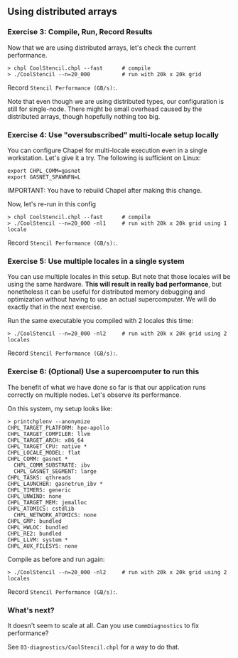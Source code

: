 ## Using distributed arrays

### Exercise 3: Compile, Run, Record Results

Now that we are using distributed arrays, let's check the current performance.


```
> chpl CoolStencil.chpl --fast      # compile 
> ./CoolStencil --n=20_000          # run with 20k x 20k grid
```

Record `Stencil Performance (GB/s):`.


Note that even though we are using distributed types, our configuration is still
for single-node. There might be small overhead caused by the distributed arrays,
though hopefully nothing too big.

### Exercise 4: Use "oversubscribed" multi-locale setup locally

You can configure Chapel for multi-locale execution even in a single
workstation. Let's give it a try. The following is sufficient on Linux:

```
export CHPL_COMM=gasnet
export GASNET_SPAWNFN=L
```

IMPORTANT: You have to rebuild Chapel after making this change.

Now, let's re-run in this config

```
> chpl CoolStencil.chpl --fast      # compile 
> ./CoolStencil --n=20_000 -nl1     # run with 20k x 20k grid using 1 locale
```

Record `Stencil Performance (GB/s):`.


### Exercise 5: Use multiple locales in a single system

You can use multiple locales in this setup. But note that those locales will be
using the same hardware. **This will result in really bad performance**, but
nonetheless it can be useful for distributed memory debugging and optimization
without having to use an actual supercomputer. We will do exactly that in the
next exercise.

Run the same executable you compiled with 2 locales this time:

```
> ./CoolStencil --n=20_000 -nl2     # run with 20k x 20k grid using 2 locales
```

Record `Stencil Performance (GB/s):`.

### Exercise 6: (Optional) Use a supercomputer to run this

The benefit of what we have done so far is that our application runs correctly
on multiple nodes. Let's observe its performance.

On this system, my setup looks like:

```
> printchplenv --anonymize
CHPL_TARGET_PLATFORM: hpe-apollo
CHPL_TARGET_COMPILER: llvm
CHPL_TARGET_ARCH: x86_64
CHPL_TARGET_CPU: native *
CHPL_LOCALE_MODEL: flat
CHPL_COMM: gasnet *
  CHPL_COMM_SUBSTRATE: ibv
  CHPL_GASNET_SEGMENT: large
CHPL_TASKS: qthreads
CHPL_LAUNCHER: gasnetrun_ibv *
CHPL_TIMERS: generic
CHPL_UNWIND: none
CHPL_TARGET_MEM: jemalloc
CHPL_ATOMICS: cstdlib
  CHPL_NETWORK_ATOMICS: none
CHPL_GMP: bundled
CHPL_HWLOC: bundled
CHPL_RE2: bundled
CHPL_LLVM: system *
CHPL_AUX_FILESYS: none
```

Compile as before and run again:

```
> ./CoolStencil --n=20_000 -nl2     # run with 20k x 20k grid using 2 locales
```

Record `Stencil Performance (GB/s):`.

### What's next?

It doesn't seem to scale at all. Can you use `CommDiagnostics` to fix
performance?

See `03-diagnostics/CoolStencil.chpl` for a way to do that.
